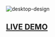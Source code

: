 ![desktop-design](https://user-images.githubusercontent.com/71555958/203937923-d18c3ca9-b933-4164-bccd-4da2a95c9d10.jpg)
## [LIVE DEMO](https://aminanba.github.io/sunnyside-agency-landing-page/)
